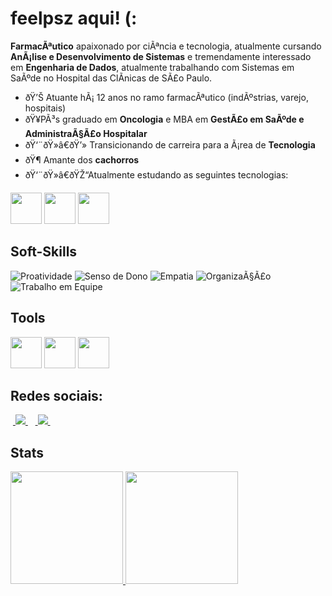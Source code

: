 # feelpsz aqui! (:

**FarmacÃªutico** apaixonado por ciÃªncia e tecnologia, atualmente cursando **AnÃ¡lise e Desenvolvimento de Sistemas** e tremendamente interessado em **Engenharia de Dados**, atualmente trabalhando com Sistemas em SaÃºde no Hospital das ClÃ­nicas de SÃ£o Paulo.

- ðŸ’Š Atuante hÃ¡ 12 anos no ramo farmacÃªutico (indÃºstrias, varejo, hospitais)
- ðŸ¥PÃ³s graduado em **Oncologia** e MBA em **GestÃ£o em SaÃºde e AdministraÃ§Ã£o Hospitalar**
- ðŸ‘¨ðŸ»â€ðŸ’» Transicionando de carreira para a Ã¡rea de **Tecnologia**
- ðŸ¶ Amante dos **cachorros**
- ðŸ‘¨ðŸ»â€ðŸŽ“Atualmente estudando as seguintes tecnologias:


<div style:"display: inline">
<img width='50' height='50' src="https://cdn.jsdelivr.net/gh/devicons/devicon/icons/python/python-original.svg" />
<img width='50' height='50' src="https://cdn.jsdelivr.net/gh/devicons/devicon/icons/pandas/pandas-original-wordmark.svg" />
<img width='50' height='50' src="https://cdn.jsdelivr.net/gh/devicons/devicon/icons/numpy/numpy-original.svg" />
</div>

## Soft-Skills

![Proatividade](https://img.shields.io/badge/Proatividade-blue)
![Senso de Dono](https://img.shields.io/badge/Senso%20de%20Dono-pink)
![Empatia](https://img.shields.io/badge/Empatia-blue)
![OrganizaÃ§Ã£o](https://img.shields.io/badge/Organiza%C3%A7%C3%A3o-pink)
![Trabalho em Equipe](https://img.shields.io/badge/Trabalho%20em%20Equipe-blue)



## Tools
<div style:"display: inline">
<img width='50' height='50' src="https://cdn.jsdelivr.net/gh/devicons/devicon/icons/pycharm/pycharm-original-wordmark.svg" />
<img width='50' height='50' src="https://cdn.jsdelivr.net/gh/devicons/devicon/icons/git/git-original-wordmark.svg" />
<img width='50' height='50' src="https://cdn.jsdelivr.net/gh/devicons/devicon/icons/vscode/vscode-original-wordmark.svg" />



## Redes sociais:
&nbsp;<a href="https://www.linkedin.com/in/felipe-galante-sim%C3%B5es-9987a980/">
    <img src="https://img.shields.io/badge/linkedin-%230077B5.svg?style=for-the-badge&logo=linkedin&logoColor=white">
</a>&nbsp;
&nbsp;<a href="https://www.instagram.com/fgalantee/">
    <img src="https://img.shields.io/badge/Instagram-%23E4405F.svg?style=for-the-badge&logo=Instagram&logoColor=white">
</a>&nbsp;


## Stats

<div> 
<a href="github.com/feelpsz">
<img height="180em" src="https://github-readme-stats.vercel.app/api/top-langs/?username=feelpsz&layout=compact&langs_count=7&theme=nord"/>
<img height="180em" src="https://github-readme-stats.vercel.app/api?username=feelpsz&show_icons=true&theme=nord&include_all_commits=true&count_private=true"/>
</div>